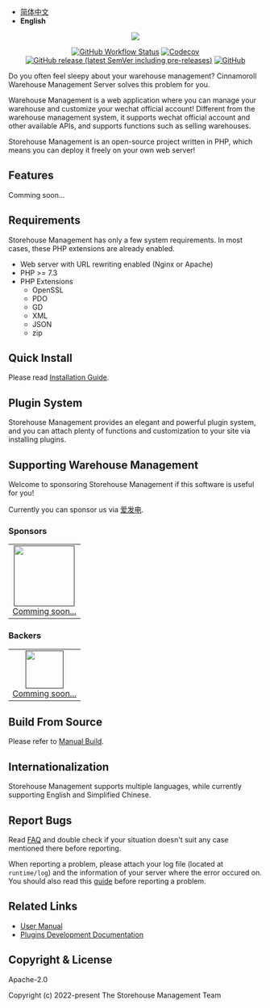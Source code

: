 - [简体中文](./README-zh.md)
- **English**

<p align="center"><img src="https://user-images.githubusercontent.com/101342651/168995296-12e6367f-a93b-4ef1-ad4a-8cbc06905bfb.jpeg"></p>

<p align="center">
<a href="https://github.com/wms-community/storehouse-management-server/actions"><img alt="GitHub Workflow Status" src="https://img.shields.io/github/workflow/status/wms-community/storehouse-management-server/CI?style=flat-square"></a>
<a href="https://codecov.io/gh/wms-community/storehouse-management-server"><img alt="Codecov" src="https://img.shields.io/codecov/c/github/wms-community/storehouse-management-server?style=flat-square"></a>
<a href="https://github.com/wms-community/storehouse-management-server/releases"><img alt="GitHub release (latest SemVer including pre-releases)" src="https://img.shields.io/github/v/release/wms-community/storehouse-management-server?include_prereleases&style=flat-square"></a>
<a href="https://github.com/wms-community/storehouse-management-server/blob/master/LICENSE"><img alt="GitHub" src="https://img.shields.io/github/license/wms-community/storehouse-management-server?style=flat-square"></a>
</p>

Do you often feel sleepy about your warehouse management? Cinnamoroll Warehouse Management Server solves this problem for you.

Warehouse Management is a web application where you can manage your warehouse and customize your wechat official account! Different from the warehouse management system, it supports wechat official account and other available APIs, and supports functions such as selling warehouses.

Storehouse Management is an open-source project written in PHP, which means you can deploy it freely on your own web server!

## Features

Comming soon...

## Requirements

Storehouse Management has only a few system requirements. In most cases, these PHP extensions are already enabled.

- Web server with URL rewriting enabled (Nginx or Apache)
- PHP >= 7.3
- PHP Extensions
  - OpenSSL
  - PDO
  - GD
  - XML
  - JSON
  - zip

## Quick Install

Please read [Installation Guide](https://wms.mojy.xyz/en-us/install.html).

## Plugin System

Storehouse Management provides an elegant and powerful plugin system, and you can attach plenty of functions and customization to your site via installing plugins.

## Supporting Warehouse Management

Welcome to sponsoring Storehouse Management if this software is useful for you!

Currently you can sponsor us via [爱发电](https://afdian.net/@Cinnamoroll).

### Sponsors

<table>
  <tbody>
    <tr>
      <td align=center>
        <a href="">
          <img src="" width="120" height="120">
          <br>
          Comming soon...
        </a>
      </td>
      </tr>
    </tbody>
</table>

### Backers

<table>
  <tbody>
    <tr>
      <td align=center>
        <a href="">
          <img src="" width="75" height="75">
          <br>
          Comming soon...
        </a>
      </td>
      </tr>
    </tbody>
</table>

## Build From Source

Please refer to [Manual Build](https://wms.mojy.xyz/en-us/build.html).

## Internationalization

Storehouse Management supports multiple languages, while currently supporting English and Simplified Chinese.

## Report Bugs

Read [FAQ](https://wms.mojy.xyz/en-us/faq.html) and double check if your situation doesn't suit any case mentioned there before reporting.

When reporting a problem, please attach your log file (located at `runtime/log`) and the information of your server where the error occured on. You should also read this [guide](https://wms.mojy.xyz/en-us/report.html) before reporting a problem.

## Related Links

- [User Manual](https://wms.mojy.xyz/en-us/)
- [Plugins Development Documentation](https://wms-plugin.mojy.xyz)

## Copyright & License

Apache-2.0

Copyright (c) 2022-present The Storehouse Management Team
